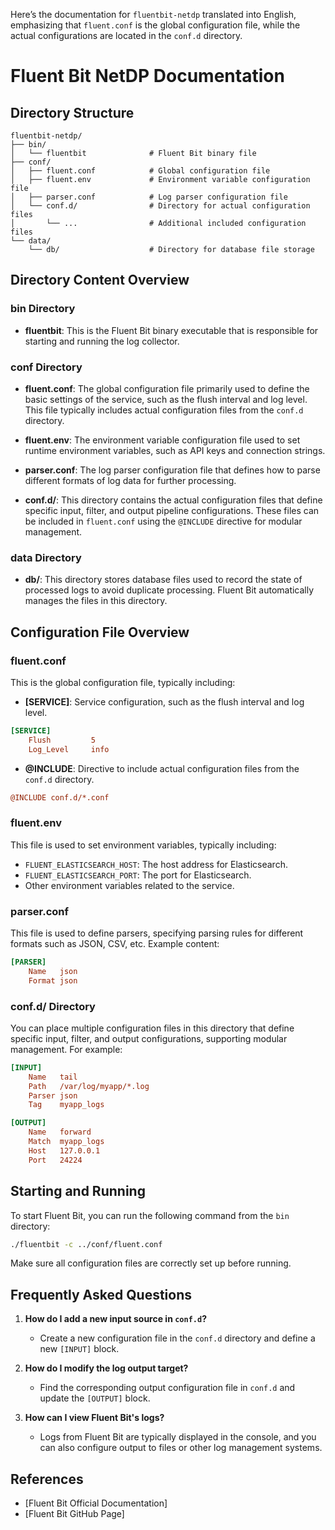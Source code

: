 Here’s the documentation for `fluentbit-netdp` translated into English, emphasizing that `fluent.conf` is the global configuration file, while the actual configurations are located in the `conf.d` directory.

# Fluent Bit NetDP Documentation

## Directory Structure

```
fluentbit-netdp/
├── bin/
│   └── fluentbit              # Fluent Bit binary file
├── conf/
│   ├── fluent.conf            # Global configuration file
│   ├── fluent.env             # Environment variable configuration file
│   ├── parser.conf            # Log parser configuration file
│   └── conf.d/                # Directory for actual configuration files
│       └── ...                # Additional included configuration files
└── data/
    └── db/                    # Directory for database file storage
```

## Directory Content Overview

### bin Directory

- **fluentbit**: This is the Fluent Bit binary executable that is responsible for starting and running the log collector.

### conf Directory

- **fluent.conf**: The global configuration file primarily used to define the basic settings of the service, such as the flush interval and log level. This file typically includes actual configuration files from the `conf.d` directory.

- **fluent.env**: The environment variable configuration file used to set runtime environment variables, such as API keys and connection strings.

- **parser.conf**: The log parser configuration file that defines how to parse different formats of log data for further processing.

- **conf.d/**: This directory contains the actual configuration files that define specific input, filter, and output pipeline configurations. These files can be included in `fluent.conf` using the `@INCLUDE` directive for modular management.

### data Directory

- **db/**: This directory stores database files used to record the state of processed logs to avoid duplicate processing. Fluent Bit automatically manages the files in this directory.

## Configuration File Overview

### fluent.conf

This is the global configuration file, typically including:

- **[SERVICE]**: Service configuration, such as the flush interval and log level.

```ini
[SERVICE]
    Flush         5
    Log_Level     info
```

- **@INCLUDE**: Directive to include actual configuration files from the `conf.d` directory.

```ini
@INCLUDE conf.d/*.conf
```

### fluent.env

This file is used to set environment variables, typically including:

- `FLUENT_ELASTICSEARCH_HOST`: The host address for Elasticsearch.
- `FLUENT_ELASTICSEARCH_PORT`: The port for Elasticsearch.
- Other environment variables related to the service.

### parser.conf

This file is used to define parsers, specifying parsing rules for different formats such as JSON, CSV, etc. Example content:

```ini
[PARSER]
    Name   json
    Format json
```

### conf.d/ Directory

You can place multiple configuration files in this directory that define specific input, filter, and output configurations, supporting modular management. For example:

```ini
[INPUT]
    Name   tail
    Path   /var/log/myapp/*.log
    Parser json
    Tag    myapp_logs

[OUTPUT]
    Name   forward
    Match  myapp_logs
    Host   127.0.0.1
    Port   24224
```

## Starting and Running

To start Fluent Bit, you can run the following command from the `bin` directory:

```bash
./fluentbit -c ../conf/fluent.conf
```

Make sure all configuration files are correctly set up before running.

## Frequently Asked Questions

1. **How do I add a new input source in `conf.d`?**
   - Create a new configuration file in the `conf.d` directory and define a new `[INPUT]` block.

2. **How do I modify the log output target?**
   - Find the corresponding output configuration file in `conf.d` and update the `[OUTPUT]` block.

3. **How can I view Fluent Bit's logs?**
   - Logs from Fluent Bit are typically displayed in the console, and you can also configure output to files or other log management systems.

## References

- [Fluent Bit Official Documentation]
- [Fluent Bit GitHub Page]
